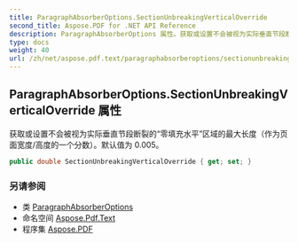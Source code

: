 ```yaml
---
title: ParagraphAbsorberOptions.SectionUnbreakingVerticalOverride
second_title: Aspose.PDF for .NET API Reference
description: ParagraphAbsorberOptions 属性。获取或设置不会被视为实际垂直节段断裂的“零填充水平”区域的最大长度，作为页面宽度/高度的一个分数。默认值为 0.005
type: docs
weight: 40
url: /zh/net/aspose.pdf.text/paragraphabsorberoptions/sectionunbreakingverticaloverride/
---
```

## ParagraphAbsorberOptions.SectionUnbreakingVerticalOverride 属性

获取或设置不会被视为实际垂直节段断裂的“零填充水平”区域的最大长度（作为页面宽度/高度的一个分数）。默认值为 0.005。

```csharp
public double SectionUnbreakingVerticalOverride { get; set; }
```

### 另请参阅

* 类 [ParagraphAbsorberOptions](../)
* 命名空间 [Aspose.Pdf.Text](../../../aspose.pdf.text/)
* 程序集 [Aspose.PDF](../../../)